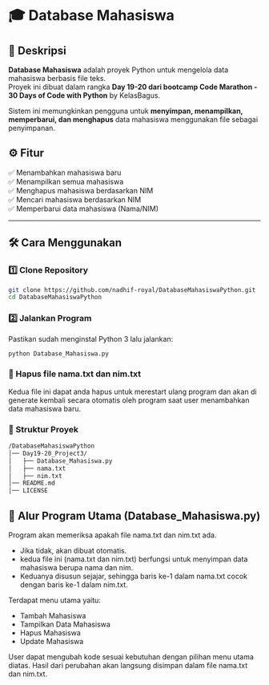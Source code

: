 # 🎓 Database Mahasiswa

## 📌 Deskripsi
**Database Mahasiswa** adalah proyek Python untuk mengelola data mahasiswa berbasis file teks.  
Proyek ini dibuat dalam rangka **Day 19-20 dari bootcamp Code Marathon - 30 Days of Code with Python** by KelasBagus.  

Sistem ini memungkinkan pengguna untuk **menyimpan, menampilkan, memperbarui, dan menghapus** data mahasiswa menggunakan file sebagai penyimpanan.

## ⚙️ Fitur
✅ Menambahkan mahasiswa baru  
✅ Menampilkan semua mahasiswa  
✅ Menghapus mahasiswa berdasarkan NIM  
✅ Mencari mahasiswa berdasarkan NIM  
✅ Memperbarui data mahasiswa (Nama/NIM)  

---

## 🛠️ Cara Menggunakan

### 1️⃣ Clone Repository
```sh
git clone https://github.com/nadhif-royal/DatabaseMahasiswaPython.git
cd DatabaseMahasiswaPython
```

### 2️⃣ Jalankan Program
Pastikan sudah menginstal Python 3 lalu jalankan:
```sh
python Database_Mahasiswa.py
```
### 🔄 Hapus file nama.txt dan nim.txt
Kedua file ini dapat anda hapus untuk merestart ulang program dan akan di generate kembali secara otomatis oleh program saat user menambahkan data mahasiswa baru.

### 📂 Struktur Proyek
```sh
/DatabaseMahasiswaPython
│── Day19-20_Project3/
│   ├── Database_Mahasiswa.py
│   ├── nama.txt
│   ├── nim.txt
│── README.md
│── LICENSE
```

## 🏁 Alur Program Utama (Database_Mahasiswa.py)
Program akan memeriksa apakah file nama.txt dan nim.txt ada.
- Jika tidak, akan dibuat otomatis.
- kedua file ini (nama.txt dan nim.txt) berfungsi untuk menyimpan data mahasiswa berupa nama dan nim.
- Keduanya disusun sejajar, sehingga baris ke-1 dalam nama.txt cocok dengan baris ke-1 dalam nim.txt.
  
Terdapat menu utama yaitu:
- Tambah Mahasiswa
- Tampilkan Data Mahasiswa
- Hapus Mahasiswa
- Update Mahasiswa

User dapat mengubah kode sesuai kebutuhan dengan pilihan menu utama diatas. Hasil dari perubahan akan langsung disimpan dalam file nama.txt dan nim.txt.
